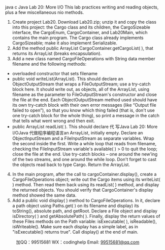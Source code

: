 java c
Java Lab 20: More I/O 
This   lab   practices writing and   reading objects,   plus a few   miscellaneous   nio   methods.
1. Create   project   Lab20.   Download   Lab20.zip;   unzip   it and copy the class   into   this   project:   the   Cargo   class   and   its      children, the CargoSizeable   interface, the CargoEnum, CargoContainer,   and   Lab20Main, which   contains   the   main   program. The Cargo class already   implements CargoSizeable;   make   it   also   implement   Serializable.
2. Add the   method   public ArrayList CargoContainer.getCargoList(   ), that   returns   its ArrayList   (breaks   encapsulation).
3. Add a   new class   named CargoFileOperations with   String   data   member filename   and   the   following   methods:
- overloaded constructor that   sets   filename
-   public void writeList(ArrayList).   This should declare an   ObjectOutputStream that   wraps   a   FileOutputStream;   use a try-catch   block   here.   It should write out,   as   objects,   all   of the ArrayList,   using   filename   as   the   parameter   to FileOutputStream's constructor and close the file at   the   end.      Each   ObjectOutputStream   method   used   should   have   its   own try-catch   block with their own error   messages   (like “Output file failed to   open”),   so   that   you   know   which   thing failed   (that   is, don't   use one try-catch   block for the whole thing),   so   print   a   message   in   the   catch   that tells   what   went   wrong and then   exit. 
-   public ArrayList   readList(   ). This should declare 代 写Java Lab 20: More I/OJava
代做程序编程语言an ArrayList,   initially   empty.   Declare   an ObjectInputStream and a   FileInputStream as separate variables.   Wrap the   second   inside   the   first.   Write   a   while   loop   that   reads from filename, checking the   FileInputStream variable's available(   )   > 0   to   quit   the   loop;   close   the   file   at   the   end. 
Use try-catch   blocks – one around the   new’ing of the two   streams,   and   one   around   the   while   loop.   Don't   forget to   cast   the objects   read   back to type Cargo.   Return the ArrayList.
4.   In the   main   program, after the call to cargoContainer.display(),   create   a   CargoFileOperations   object; write   out   the   Cargo   items   using   its writeList(   )   method. Then   read them   back   using   its   readList(   )   method, and display the   returned objects. You should verify   that CargoContainer's display   method   showed the   same   data.
5. Add a   public void display(   )   method to   CargoFileOperations.   In   it,   declare a   path   object   using   Paths.get(   )   on   its filename and display)   its toString(), absolute   path, and   getRoot.   Declare   a   File   object   and   display   isDirectory(   )   and getAbsolutePath(   ).   Finally, display the   return values of these   Files   methods on the   Path   variable:   isExecutable(   ), isReadable(),   isWriteable().   Make sure each display   has a   simple   label,   as   in   "isExecutable()   returns true".      Call   display()   at the   end   of   main. 





         
加QQ：99515681  WX：codinghelp  Email: 99515681@qq.com
